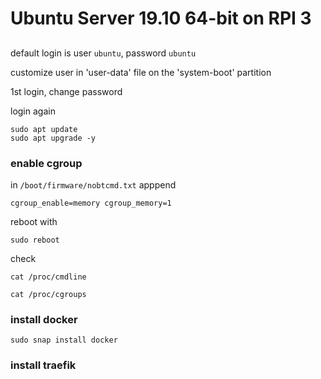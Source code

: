 # Ubuntu Server 19.10 64-bit on RPI 3

##

##

default login is user `ubuntu`, password `ubuntu`

customize user in 'user-data' file on the 'system-boot' partition

1st login, change password

login again

```
sudo apt update
sudo apt upgrade -y
```

### enable cgroup


in `/boot/firmware/nobtcmd.txt`
apppend
```
cgroup_enable=memory cgroup_memory=1
```

reboot with

```
sudo reboot
```

check

```
cat /proc/cmdline
```

```
cat /proc/cgroups
```

### install docker

```
sudo snap install docker
```

### install traefik

```
```
